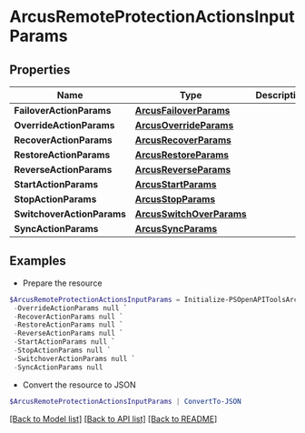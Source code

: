 # ArcusRemoteProtectionActionsInputParams
## Properties

Name | Type | Description | Notes
------------ | ------------- | ------------- | -------------
**FailoverActionParams** | [**ArcusFailoverParams**](ArcusFailoverParams.md) |  | [optional] 
**OverrideActionParams** | [**ArcusOverrideParams**](ArcusOverrideParams.md) |  | [optional] 
**RecoverActionParams** | [**ArcusRecoverParams**](ArcusRecoverParams.md) |  | [optional] 
**RestoreActionParams** | [**ArcusRestoreParams**](ArcusRestoreParams.md) |  | [optional] 
**ReverseActionParams** | [**ArcusReverseParams**](ArcusReverseParams.md) |  | [optional] 
**StartActionParams** | [**ArcusStartParams**](ArcusStartParams.md) |  | [optional] 
**StopActionParams** | [**ArcusStopParams**](ArcusStopParams.md) |  | [optional] 
**SwitchoverActionParams** | [**ArcusSwitchOverParams**](ArcusSwitchOverParams.md) |  | [optional] 
**SyncActionParams** | [**ArcusSyncParams**](ArcusSyncParams.md) |  | [optional] 

## Examples

- Prepare the resource
```powershell
$ArcusRemoteProtectionActionsInputParams = Initialize-PSOpenAPIToolsArcusRemoteProtectionActionsInputParams  -FailoverActionParams null `
 -OverrideActionParams null `
 -RecoverActionParams null `
 -RestoreActionParams null `
 -ReverseActionParams null `
 -StartActionParams null `
 -StopActionParams null `
 -SwitchoverActionParams null `
 -SyncActionParams null
```

- Convert the resource to JSON
```powershell
$ArcusRemoteProtectionActionsInputParams | ConvertTo-JSON
```

[[Back to Model list]](../README.md#documentation-for-models) [[Back to API list]](../README.md#documentation-for-api-endpoints) [[Back to README]](../README.md)

